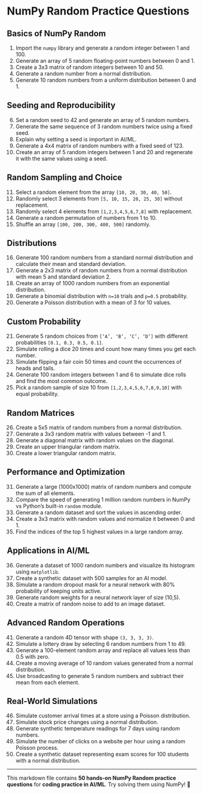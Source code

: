 # NumPy Random Practice Questions

## Basics of NumPy Random
1. Import the `numpy` library and generate a random integer between 1 and 100.
2. Generate an array of 5 random floating-point numbers between 0 and 1.
3. Create a 3x3 matrix of random integers between 10 and 50.
4. Generate a random number from a normal distribution.
5. Generate 10 random numbers from a uniform distribution between 0 and 1.

## Seeding and Reproducibility
6. Set a random seed to 42 and generate an array of 5 random numbers.
7. Generate the same sequence of 3 random numbers twice using a fixed seed.
8. Explain why setting a seed is important in AI/ML.
9. Generate a 4x4 matrix of random numbers with a fixed seed of 123.
10. Create an array of 5 random integers between 1 and 20 and regenerate it with the same values using a seed.

## Random Sampling and Choice
11. Select a random element from the array `[10, 20, 30, 40, 50]`.
12. Randomly select 3 elements from `[5, 10, 15, 20, 25, 30]` without replacement.
13. Randomly select 4 elements from `[1,2,3,4,5,6,7,8]` with replacement.
14. Generate a random permutation of numbers from 1 to 10.
15. Shuffle an array `[100, 200, 300, 400, 500]` randomly.

## Distributions
16. Generate 100 random numbers from a standard normal distribution and calculate their mean and standard deviation.
17. Generate a 2x3 matrix of random numbers from a normal distribution with mean 5 and standard deviation 2.
18. Create an array of 1000 random numbers from an exponential distribution.
19. Generate a binomial distribution with `n=10` trials and `p=0.5` probability.
20. Generate a Poisson distribution with a mean of 3 for 10 values.

## Custom Probability
21. Generate 5 random choices from `[‘A’, ‘B’, ‘C’, ‘D’]` with different probabilities `[0.1, 0.3, 0.5, 0.1]`.
22. Simulate rolling a dice 20 times and count how many times you get each number.
23. Simulate flipping a fair coin 50 times and count the occurrences of heads and tails.
24. Generate 100 random integers between 1 and 6 to simulate dice rolls and find the most common outcome.
25. Pick a random sample of size 10 from `[1,2,3,4,5,6,7,8,9,10]` with equal probability.

## Random Matrices
26. Create a 5x5 matrix of random numbers from a normal distribution.
27. Generate a 3x3 random matrix with values between -1 and 1.
28. Generate a diagonal matrix with random values on the diagonal.
29. Create an upper triangular random matrix.
30. Create a lower triangular random matrix.

## Performance and Optimization
31. Generate a large (1000x1000) matrix of random numbers and compute the sum of all elements.
32. Compare the speed of generating 1 million random numbers in NumPy vs Python’s built-in `random` module.
33. Generate a random dataset and sort the values in ascending order.
34. Create a 3x3 matrix with random values and normalize it between 0 and 1.
35. Find the indices of the top 5 highest values in a large random array.

## Applications in AI/ML
36. Generate a dataset of 1000 random numbers and visualize its histogram using `matplotlib`.
37. Create a synthetic dataset with 500 samples for an AI model.
38. Simulate a random dropout mask for a neural network with 80% probability of keeping units active.
39. Generate random weights for a neural network layer of size (10,5).
40. Create a matrix of random noise to add to an image dataset.

## Advanced Random Operations
41. Generate a random 4D tensor with shape `(3, 3, 3, 3)`.
42. Simulate a lottery draw by selecting 6 random numbers from 1 to 49.
43. Generate a 100-element random array and replace all values less than 0.5 with zero.
44. Create a moving average of 10 random values generated from a normal distribution.
45. Use broadcasting to generate 5 random numbers and subtract their mean from each element.

## Real-World Simulations
46. Simulate customer arrival times at a store using a Poisson distribution.
47. Simulate stock price changes using a normal distribution.
48. Generate synthetic temperature readings for 7 days using random numbers.
49. Simulate the number of clicks on a website per hour using a random Poisson process.
50. Create a synthetic dataset representing exam scores for 100 students with a normal distribution.

---

This markdown file contains **50 hands-on NumPy Random practice questions** for **coding practice in AI/ML**. Try solving them using NumPy! 🚀
